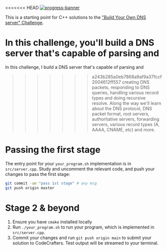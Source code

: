 <<<<<<< HEAD
[![progress-banner](https://backend.codecrafters.io/progress/dns-server/82f2397b-7f5b-458e-9db6-ed6537f0368d)](https://app.codecrafters.io/users/codecrafters-bot?r=2qF)

This is a starting point for C++ solutions to the
["Build Your Own DNS server" Challenge](https://app.codecrafters.io/courses/dns-server/overview).

In this challenge, you'll build a DNS server that's capable of parsing and
=======
In this challenge, I build a DNS server that's capable of parsing and
>>>>>>> a243b285a0eb7868a9af9a37fccf2004612ff557
creating DNS packets, responding to DNS queries, handling various record types
and doing recursive resolve. Along the way we'll learn about the DNS protocol,
DNS packet format, root servers, authoritative servers, forwarding servers,
various record types (A, AAAA, CNAME, etc) and more.

# Passing the first stage

The entry point for your `your_program.sh` implementation is in
`src/server.cpp`. Study and uncomment the relevant code, and push your changes
to pass the first stage:

```sh
git commit -am "pass 1st stage" # any msg
git push origin master
```

# Stage 2 & beyond

1. Ensure you have `cmake` installed locally
1. Run `./your_program.sh` to run your program, which is implemented in
   `src/server.cpp`.
1. Commit your changes and run `git push origin main` to submit your solution
   to CodeCrafters. Test output will be streamed to your terminal.
